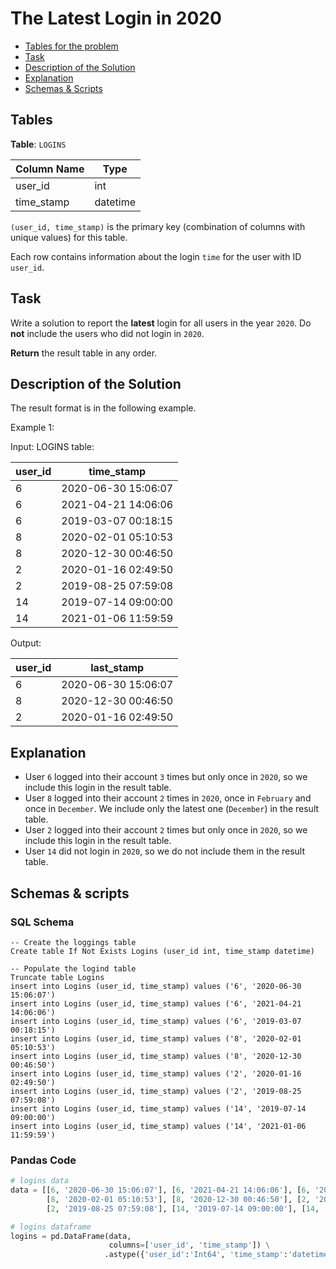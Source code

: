 # The Latest Login in 2020

- [Tables for the problem](#tables)
- [Task](#task)
- [Description of the Solution](#description-of-the-solution)
- [Explanation](#explanation)
- [Schemas & Scripts](#schemas--scripts)

## Tables 

**Table**: `LOGINS`

| Column Name | Type     |
|-------------|----------|
| user_id     | int      |
| time_stamp  | datetime |

`(user_id, time_stamp)` is the primary key (combination of columns with unique values) for this table.

Each row contains information about the login `time` for the user with ID `user_id`.

## Task

Write a solution to report the **latest** login for all users in the year `2020`. 
Do **not** include the users who did not login in `2020`.

**Return** the result table in any order.

## Description of the Solution ##

The result format is in the following example.

Example 1:

Input: 
LOGINS table:

| user_id | time_stamp          |
|---------|---------------------|
| 6       | 2020-06-30 15:06:07 |
| 6       | 2021-04-21 14:06:06 |
| 6       | 2019-03-07 00:18:15 |
| 8       | 2020-02-01 05:10:53 |
| 8       | 2020-12-30 00:46:50 |
| 2       | 2020-01-16 02:49:50 |
| 2       | 2019-08-25 07:59:08 |
| 14      | 2019-07-14 09:00:00 |
| 14      | 2021-01-06 11:59:59 |

Output: 

| user_id | last_stamp          |
|---------|---------------------|
| 6       | 2020-06-30 15:06:07 |
| 8       | 2020-12-30 00:46:50 |
| 2       | 2020-01-16 02:49:50 |

## Explanation ##

- User `6` logged into their account `3` times but only once in `2020`, so we include this login in the result table.
- User `8` logged into their account `2` times in `2020`, once in `February` and once in `December`. 
We include only the latest one (`December`) in the result table.
- User `2` logged into their account `2` times but only once in `2020`, so we include this login in the result table.
- User `14` did not login in `2020`, so we do not include them in the result table.

## Schemas & scripts

### SQL Schema

```genericsql
-- Create the loggings table
Create table If Not Exists Logins (user_id int, time_stamp datetime)
    
-- Populate the logind table
Truncate table Logins
insert into Logins (user_id, time_stamp) values ('6', '2020-06-30 15:06:07')
insert into Logins (user_id, time_stamp) values ('6', '2021-04-21 14:06:06')
insert into Logins (user_id, time_stamp) values ('6', '2019-03-07 00:18:15')
insert into Logins (user_id, time_stamp) values ('8', '2020-02-01 05:10:53')
insert into Logins (user_id, time_stamp) values ('8', '2020-12-30 00:46:50')
insert into Logins (user_id, time_stamp) values ('2', '2020-01-16 02:49:50')
insert into Logins (user_id, time_stamp) values ('2', '2019-08-25 07:59:08')
insert into Logins (user_id, time_stamp) values ('14', '2019-07-14 09:00:00')
insert into Logins (user_id, time_stamp) values ('14', '2021-01-06 11:59:59')
```

### Pandas Code

```python
# logins data
data = [[6, '2020-06-30 15:06:07'], [6, '2021-04-21 14:06:06'], [6, '2019-03-07 00:18:15'], 
        [8, '2020-02-01 05:10:53'], [8, '2020-12-30 00:46:50'], [2, '2020-01-16 02:49:50'], 
        [2, '2019-08-25 07:59:08'], [14, '2019-07-14 09:00:00'], [14, '2021-01-06 11:59:59']]

# logins dataframe
logins = pd.DataFrame(data, 
                      columns=['user_id', 'time_stamp']) \
                     .astype({'user_id':'Int64', 'time_stamp':'datetime64[ns]'})
```